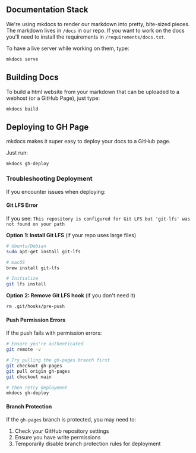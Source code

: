 ## Documentation Stack

We're using mkdocs to render our markdown into pretty, bite-sized pieces. The markdown lives in `/docs` in our repo. If you want to work on the docs you'll need to install the requirements in `/requirements/docs.txt`.

To have a live server while working on them, type:

```
mkdocs serve
```

## Building Docs

To build a html website from your markdown that can be uploaded to a webhost (or a GitHub Page),
just type:

```
mkdocs build
```

## Deploying to GH Page

mkdocs makes it super easy to deploy your docs to a GitHub page.

Just run:

```
mkdocs gh-deploy
```

### Troubleshooting Deployment

If you encounter issues when deploying:

#### Git LFS Error
If you see: `This repository is configured for Git LFS but 'git-lfs' was not found on your path`

**Option 1: Install Git LFS** (if your repo uses large files)
```bash
# Ubuntu/Debian
sudo apt-get install git-lfs

# macOS
brew install git-lfs

# Initialize
git lfs install
```

**Option 2: Remove Git LFS hook** (if you don't need it)
```bash
rm .git/hooks/pre-push
```

#### Push Permission Errors
If the push fails with permission errors:

```bash
# Ensure you're authenticated
git remote -v

# Try pulling the gh-pages branch first
git checkout gh-pages
git pull origin gh-pages
git checkout main

# Then retry deployment
mkdocs gh-deploy
```

#### Branch Protection
If the `gh-pages` branch is protected, you may need to:
1. Check your GitHub repository settings
2. Ensure you have write permissions
3. Temporarily disable branch protection rules for deployment
